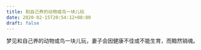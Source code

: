 ```yaml
---
title: 和自己养的动物或鸟一块儿玩
date: 2020-02-15T20:54:12+08:00
draft: false
---
```


梦见和自己养的动物或鸟一块儿玩，妻子会因健康不佳或不能生育，而黯然销魂。<br>
